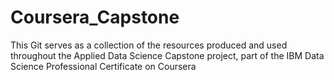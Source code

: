 # Coursera_Capstone

This Git serves as a collection of the resources produced and used throughout the Applied Data Science Capstone project, part of the IBM Data Science Professional Certificate on Coursera
